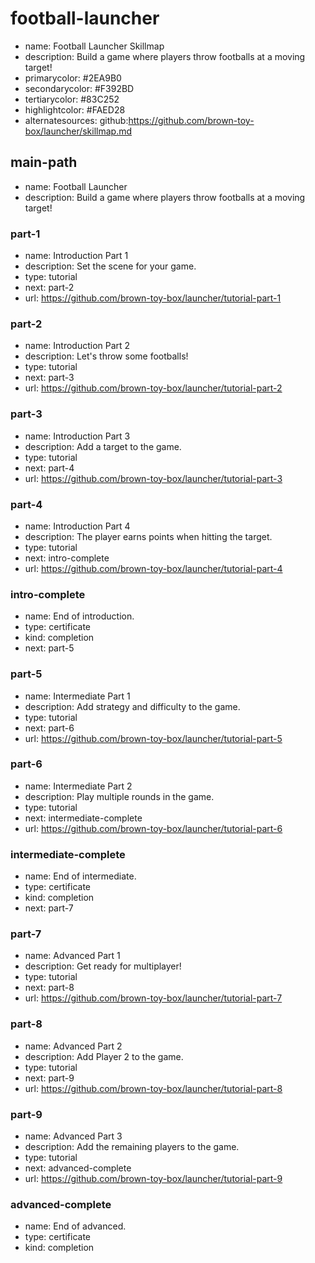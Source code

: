 # football-launcher

* name: Football Launcher Skillmap
* description: Build a game where players throw footballs at a moving target!
* primarycolor: #2EA9B0
* secondarycolor: #F392BD
* tertiarycolor: #83C252
* highlightcolor: #FAED28
* alternatesources: github:https://github.com/brown-toy-box/launcher/skillmap.md

## main-path

* name: Football Launcher
* description: Build a game where players throw footballs at a moving target!

### part-1

* name: Introduction Part 1
* description: Set the scene for your game.
* type: tutorial
* next: part-2
* url: https://github.com/brown-toy-box/launcher/tutorial-part-1

### part-2

* name: Introduction Part 2
* description: Let's throw some footballs!
* type: tutorial
* next: part-3
* url: https://github.com/brown-toy-box/launcher/tutorial-part-2

### part-3

* name: Introduction Part 3
* description: Add a target to the game.
* type: tutorial
* next: part-4
* url: https://github.com/brown-toy-box/launcher/tutorial-part-3

### part-4

* name: Introduction Part 4
* description: The player earns points when hitting the target.
* type: tutorial
* next: intro-complete
* url: https://github.com/brown-toy-box/launcher/tutorial-part-4

### intro-complete

* name: End of introduction.
* type: certificate
* kind: completion
* next: part-5

### part-5

* name: Intermediate Part 1
* description: Add strategy and difficulty to the game.
* type: tutorial
* next: part-6
* url: https://github.com/brown-toy-box/launcher/tutorial-part-5

### part-6

* name: Intermediate Part 2
* description: Play multiple rounds in the game.
* type: tutorial
* next: intermediate-complete
* url: https://github.com/brown-toy-box/launcher/tutorial-part-6

### intermediate-complete

* name: End of intermediate.
* type: certificate
* kind: completion
* next: part-7

### part-7

* name: Advanced Part 1
* description: Get ready for multiplayer!
* type: tutorial
* next: part-8
* url: https://github.com/brown-toy-box/launcher/tutorial-part-7

### part-8

* name: Advanced Part 2
* description: Add Player 2 to the game.
* type: tutorial
* next: part-9
* url: https://github.com/brown-toy-box/launcher/tutorial-part-8

### part-9

* name: Advanced Part 3
* description: Add the remaining players to the game.
* type: tutorial
* next: advanced-complete
* url: https://github.com/brown-toy-box/launcher/tutorial-part-9

### advanced-complete

* name: End of advanced.
* type: certificate
* kind: completion